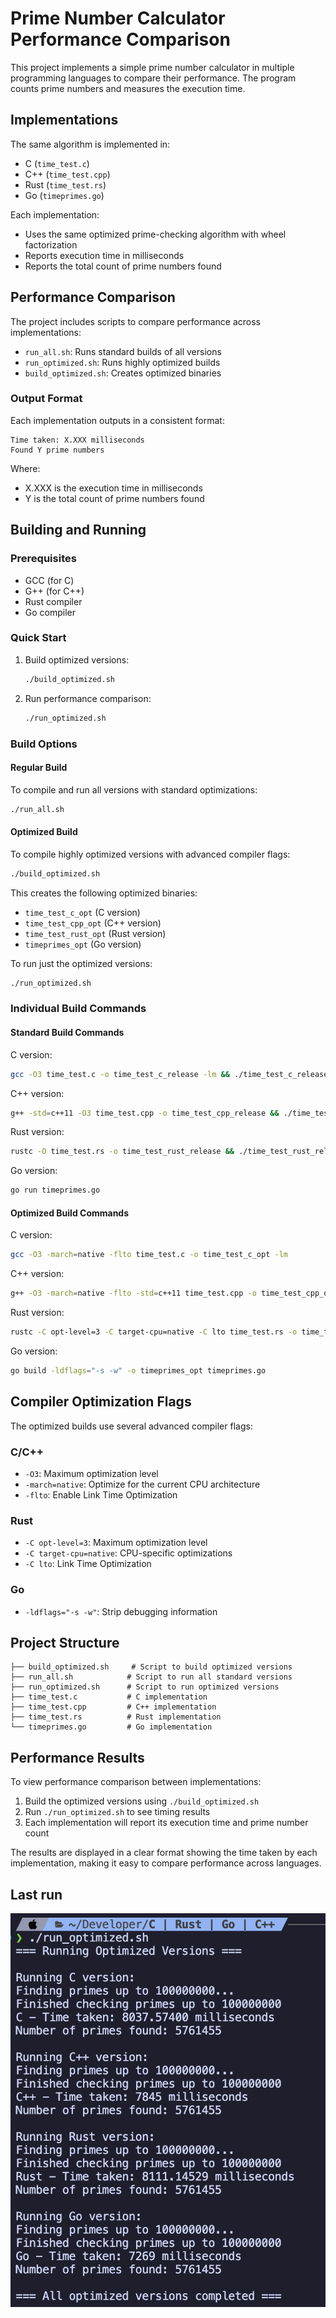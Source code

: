 # Prime Number Calculator Performance Comparison

This project implements a simple prime number calculator in multiple programming languages to compare their performance. The program counts prime numbers and measures the execution time.


## Implementations

The same algorithm is implemented in:
- C (`time_test.c`)
- C++ (`time_test.cpp`)
- Rust (`time_test.rs`)
- Go (`timeprimes.go`)

Each implementation:
- Uses the same optimized prime-checking algorithm with wheel factorization
- Reports execution time in milliseconds
- Reports the total count of prime numbers found

## Performance Comparison

The project includes scripts to compare performance across implementations:
- `run_all.sh`: Runs standard builds of all versions
- `run_optimized.sh`: Runs highly optimized builds
- `build_optimized.sh`: Creates optimized binaries

### Output Format
Each implementation outputs in a consistent format:
```
Time taken: X.XXX milliseconds
Found Y prime numbers
```

Where:
- X.XXX is the execution time in milliseconds
- Y is the total count of prime numbers found

## Building and Running

### Prerequisites
- GCC (for C)
- G++ (for C++)
- Rust compiler
- Go compiler

### Quick Start
1. Build optimized versions:
   ```bash
   ./build_optimized.sh
   ```
2. Run performance comparison:
   ```bash
   ./run_optimized.sh
   ```

### Build Options

#### Regular Build
To compile and run all versions with standard optimizations:
```bash
./run_all.sh
```

#### Optimized Build
To compile highly optimized versions with advanced compiler flags:
```bash
./build_optimized.sh
```

This creates the following optimized binaries:
- `time_test_c_opt` (C version)
- `time_test_cpp_opt` (C++ version)
- `time_test_rust_opt` (Rust version)
- `timeprimes_opt` (Go version)

To run just the optimized versions:
```bash
./run_optimized.sh
```

### Individual Build Commands

#### Standard Build Commands
C version:
```bash
gcc -O3 time_test.c -o time_test_c_release -lm && ./time_test_c_release
```

C++ version:
```bash
g++ -std=c++11 -O3 time_test.cpp -o time_test_cpp_release && ./time_test_cpp_release
```

Rust version:
```bash
rustc -O time_test.rs -o time_test_rust_release && ./time_test_rust_release
```

Go version:
```bash
go run timeprimes.go
```

#### Optimized Build Commands
C version:
```bash
gcc -O3 -march=native -flto time_test.c -o time_test_c_opt -lm
```

C++ version:
```bash
g++ -O3 -march=native -flto -std=c++11 time_test.cpp -o time_test_cpp_opt
```

Rust version:
```bash
rustc -C opt-level=3 -C target-cpu=native -C lto time_test.rs -o time_test_rust_opt
```

Go version:
```bash
go build -ldflags="-s -w" -o timeprimes_opt timeprimes.go
```

## Compiler Optimization Flags

The optimized builds use several advanced compiler flags:

### C/C++
- `-O3`: Maximum optimization level
- `-march=native`: Optimize for the current CPU architecture
- `-flto`: Enable Link Time Optimization

### Rust
- `-C opt-level=3`: Maximum optimization level
- `-C target-cpu=native`: CPU-specific optimizations
- `-C lto`: Link Time Optimization

### Go
- `-ldflags="-s -w"`: Strip debugging information

## Project Structure
```
├── build_optimized.sh     # Script to build optimized versions
├── run_all.sh            # Script to run all standard versions
├── run_optimized.sh      # Script to run optimized versions
├── time_test.c           # C implementation
├── time_test.cpp         # C++ implementation
├── time_test.rs          # Rust implementation
└── timeprimes.go         # Go implementation
```

## Performance Results

To view performance comparison between implementations:
1. Build the optimized versions using `./build_optimized.sh`
2. Run `./run_optimized.sh` to see timing results
3. Each implementation will report its execution time and prime number count

The results are displayed in a clear format showing the time taken by each implementation, making it easy to compare performance across languages.

## Last run
![alt text](image.png)

